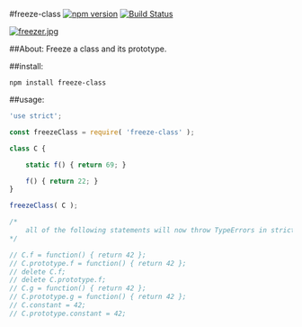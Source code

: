 #freeze-class [![npm version](https://badge.fury.io/js/freeze-class.svg)](https://badge.fury.io/js/freeze-class) [![Build Status](https://travis-ci.org/msteckyefantis/freeze-class.svg?branch=master)](https://travis-ci.org/msteckyefantis/freeze-class)

[![freezer.jpg](https://s29.postimg.org/gjwm9hhmv/freezer.jpg)](https://postimg.org/image/6zczmlsar/)

##About:
Freeze a class and its prototype.


##install:

```
npm install freeze-class
```

##usage:

```.js
'use strict';

const freezeClass = require( 'freeze-class' );

class C {

	static f() { return 69; }

	f() { return 22; }
}

freezeClass( C );

/*
	all of the following statements will now throw TypeErrors in strict mode:
*/

// C.f = function() { return 42 };
// C.prototype.f = function() { return 42 };
// delete C.f;
// delete C.prototype.f;
// C.g = function() { return 42 };
// C.prototype.g = function() { return 42 };
// C.constant = 42;
// C.prototype.constant = 42;
```
